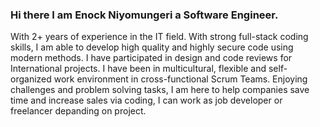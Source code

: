 ### Hi there I am Enock Niyomungeri a Software Engineer.

With 2+ years of experience in the IT field. With strong full-stack coding skills, I am able to develop high quality and highly secure code using modern methods. I have participated in design and code reviews for International projects. I have been in multicultural, flexible and self-organized work environment in cross-functional Scrum Teams. Enjoying challenges and problem solving tasks, I am here to help companies save time and increase sales via coding, I can work as job developer or freelancer depanding on project.

<!--
**EnockNiyo/EnockNiyo** is a ✨ _special_ ✨ repository because its `README.md` (this file) appears on your GitHub profile.

Here are some ideas to get you started:

- 🔭 I’m currently working on ...
- 🌱 I’m currently learning ...
- 👯 I’m looking to collaborate on ...
- 🤔 I’m looking for help with ...
- 💬 Ask me about ...
- 📫 How to reach me: ...
- 😄 Pronouns: ...
- ⚡ Fun fact: ...
-->
